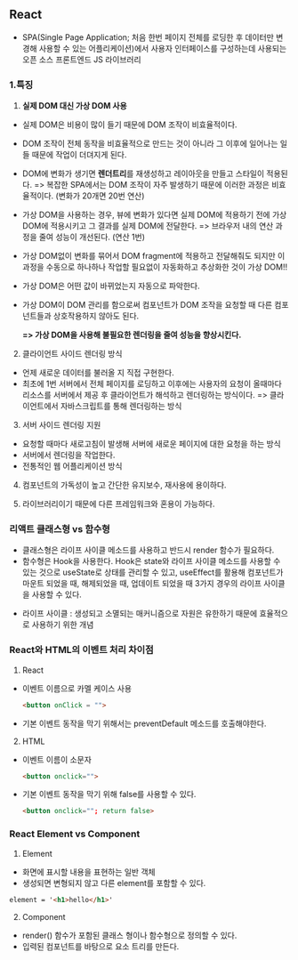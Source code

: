 ## React
- SPA(Single Page Application; 처음 한번 페이지 전체를 로딩한 후 데이터만 변경해 사용할 수 있는 어플리케이션)에서 사용자 인터페이스를 구성하는데 사용되는 오픈 소스 프론트엔드 JS 라이브러리

### 1.특징
1. **실제 DOM 대신 가상 DOM 사용**
- 실제 DOM은 비용이 많이 들기 때문에 DOM 조작이 비효율적이다.
- DOM 조작이 전체 동작을 비효율적으로 만드는 것이 아니라 그 이후에 일어나는 일들 때문에 작업이 더뎌지게 된다.
- DOM에 변화가 생기면 **렌더트리**를 재생성하고 레이아웃을 만들고 스타일이 적용된다. 
    => 복잡한 SPA에서는 DOM 조작이 자주 발생하기 때문에 이러한 과정은 비효율적이다. (변화가 20개면 20번 연산)
- 가상 DOM을 사용하는 경우, 뷰에 변화가 있다면 실제 DOM에 적용하기 전에 가상 DOM에 적용시키고 그 결과를 실제 DOM에 전달한다. 
    => 브라우저 내의 연산 과정을 줄여 성능이 개선된다. (연산 1번)
- 가상 DOM없이 변화를 묶어서 DOM fragment에 적용하고 전달해줘도 되지만 이 과정을 수동으로 하나하나 작업할 필요없이 자동화하고 추상화한 것이 가상 DOM!!
- 가상 DOM은 어떤 값이 바뀌었는지 자동으로 파악한다.
- 가상 DOM이 DOM 관리를 함으로써 컴포넌트가 DOM 조작을 요청할 때 다른 컴포넌트들과 상호작용하지 않아도 된다.

    **=> 가상 DOM을 사용해 불필요한 렌더링을 줄여 성능을 향상시킨다.**


2. 클라이언트 사이드 렌더링 방식
- 언제 새로운 데이터를 불러올 지 직접 구현한다.
- 최초에 1번 서버에서 전체 페이지를 로딩하고 이후에는 사용자의 요청이 올때마다 리소스를 서버에서 제공 후 클라이언트가 해석하고 렌더링하는 방식이다.
=> 클라이언트에서 자바스크립트를 통해 렌더링하는 방식


3. 서버 사이드 렌더링 지원
- 요청할 때마다 새로고침이 발생해 서버에 새로운 페이지에 대한 요청을 하는 방식
- 서버에서 렌더링을 작업한다.
- 전통적인 웹 어플리케이션 방식


4. 컴포넌트의 가독성이 높고 간단한 유지보수, 재사용에 용이하다.


5. 라이브러리이기 때문에 다른 프레임워크와 혼용이 가능하다.

### 리액트 클래스형 vs 함수형
- 클래스형은 라이프 사이클 메소드를 사용하고 반드시 render 함수가 필요하다.
- 함수형은 Hook을 사용한다. Hook은 state와 라이프 사이클 메소드를 사용할 수 있는 것으로 useState로 상태를 관리할 수 있고, useEffect를 활용해 컴포넌트가 마운트 되었을 때, 해제되었을 때, 업데이트 되었을 때 3가지 경우의 라이프 사이클을 사용할 수 있다.

* 라이프 사이클 : 생성되고 소멸되는 매커니즘으로 자원은 유한하기 때문에 효율적으로 사용하기 위한 개념

### React와 HTML의 이벤트 처리 차이점
1. React
- 이벤트 이름으로 카멜 케이스 사용 
    ```html 
    <button onClick = "">
    ``` 
- 기본 이벤트 동작을 막기 위해서는 preventDefault 메소드를 호출해야한다.

2. HTML
- 이벤트 이름이 소문자 
    ```html 
    <button onclick="">
    ```
- 기본 이벤트 동작을 막기 위해 false를 사용할 수 있다. 
    ```html
    <button onclick=""; return false>
    ```

### React Element vs Component
1. Element
- 화면에 표시할 내용을 표현하는 일반 객체
- 생성되면 변형되지 않고 다른 element를 포함할 수 있다.
```html
element = '<h1>hello</h1>' 
```

2. Component
- render() 함수가 포함된 클래스 형이나 함수형으로 정의할 수 있다.
- 입력된 컴포넌트를 바탕으로 요소 트리를 만든다.
